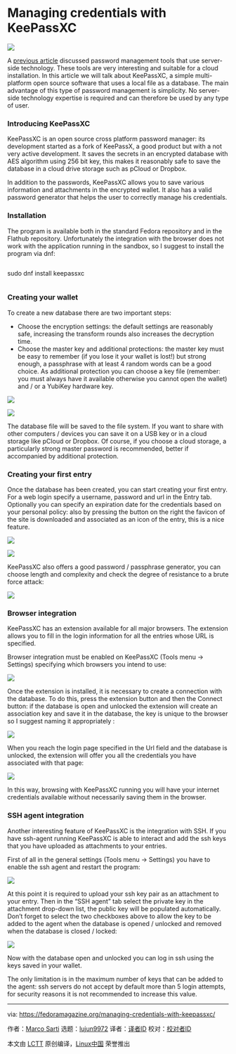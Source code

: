 [#]: collector: (lujun9972)
[#]: translator: ( )
[#]: reviewer: ( )
[#]: publisher: ( )
[#]: url: ( )
[#]: subject: (Managing credentials with KeePassXC)
[#]: via: (https://fedoramagazine.org/managing-credentials-with-keepassxc/)
[#]: author: (Marco Sarti https://fedoramagazine.org/author/msarti/)

Managing credentials with KeePassXC
======

![][1]

A [previous article][2] discussed password management tools that use server-side technology. These tools are very interesting and suitable for a cloud installation.
In this article we will talk about KeePassXC, a simple multi-platform open source software that uses a local file as a database.
The main advantage of this type of password management is simplicity. No server-side technology expertise is required and can therefore be used by any type of user.

### Introducing KeePassXC

KeePassXC is an open source cross platform password manager: its development started as a fork of KeePassX, a good product but with a not very active development. It saves the secrets in an encrypted database with AES algorithm using 256 bit key, this makes it reasonably safe to save the database in a cloud drive storage such as pCloud or Dropbox.

In addition to the passwords, KeePassXC allows you to save various information and attachments in the encrypted wallet. It also has a valid password generator that helps the user to correctly manage his credentials.

### Installation

The program is available both in the standard Fedora repository and in the Flathub repository. Unfortunately the integration with the browser does not work with the application running in the sandbox, so I suggest to install the program via dnf:
```

```

sudo dnf install keepassxc
```

```

### Creating your wallet

To create a new database there are two important steps:

  * Choose the encryption settings: the default settings are reasonably safe, increasing the transform rounds also increases the decryption time.
  * Choose the master key and additional protections: the master key must be easy to remember (if you lose it your wallet is lost!) but strong enough, a passphrase with at least 4 random words can be a good choice. As additional protection you can choose a key file (remember: you must always have it available otherwise you cannot open the wallet) and / or a YubiKey hardware key.



![][3]

![][4]

The database file will be saved to the file system. If you want to share with other computers / devices you can save it on a USB key or in a cloud storage like pCloud or Dropbox. Of course, if you choose a cloud storage, a particularly strong master password is recommended, better if accompanied by additional protection.

### Creating your first entry

Once the database has been created, you can start creating your first entry. For a web login specify a username, password and url in the Entry tab. Optionally you can specify an expiration date for the credentials based on your personal policy: also by pressing the button on the right the favicon of the site is downloaded and associated as an icon of the entry, this is a nice feature.

![][5]

![][6]

KeePassXC also offers a good password / passphrase generator, you can choose length and complexity and check the degree of resistance to a brute force attack:

![][7]

### Browser integration

KeePassXC has an extension available for all major browsers. The extension allows you to fill in the login information for all the entries whose URL is specified.

Browser integration must be enabled on KeePassXC (Tools menu -&gt; Settings) specifying which browsers you intend to use:

![][8]

Once the extension is installed, it is necessary to create a connection with the database. To do this, press the extension button and then the Connect button: if the database is open and unlocked the extension will create an association key and save it in the database, the key is unique to the browser so I suggest naming it appropriately :

![][9]

When you reach the login page specified in the Url field and the database is unlocked, the extension will offer you all the credentials you have associated with that page:

![][10]

In this way, browsing with KeePassXC running you will have your internet credentials available without necessarily saving them in the browser.

### SSH agent integration

Another interesting feature of KeePassXC is the integration with SSH. If you have ssh-agent running KeePassXC is able to interact and add the ssh keys that you have uploaded as attachments to your entries.

First of all in the general settings (Tools menu -&gt; Settings) you have to enable the ssh agent and restart the program:

![][11]

At this point it is required to upload your ssh key pair as an attachment to your entry. Then in the “SSH agent” tab select the private key in the attachment drop-down list, the public key will be populated automatically. Don’t forget to select the two checkboxes above to allow the key to be added to the agent when the database is opened / unlocked and removed when the database is closed / locked:

![][12]

Now with the database open and unlocked you can log in ssh using the keys saved in your wallet.

The only limitation is in the maximum number of keys that can be added to the agent: ssh servers do not accept by default more than 5 login attempts, for security reasons it is not recommended to increase this value.

--------------------------------------------------------------------------------

via: https://fedoramagazine.org/managing-credentials-with-keepassxc/

作者：[Marco Sarti][a]
选题：[lujun9972][b]
译者：[译者ID](https://github.com/译者ID)
校对：[校对者ID](https://github.com/校对者ID)

本文由 [LCTT](https://github.com/LCTT/TranslateProject) 原创编译，[Linux中国](https://linux.cn/) 荣誉推出

[a]: https://fedoramagazine.org/author/msarti/
[b]: https://github.com/lujun9972
[1]: https://fedoramagazine.org/wp-content/uploads/2019/08/keepassxc-816x345.png
[2]: https://fedoramagazine.org/manage-your-passwords-with-bitwarden-and-podman/
[3]: https://fedoramagazine.org/wp-content/uploads/2019/08/Screenshot-from-2019-08-17-07-33-27.png
[4]: https://fedoramagazine.org/wp-content/uploads/2019/08/Screenshot-from-2019-08-17-07-48-21.png
[5]: https://fedoramagazine.org/wp-content/uploads/2019/08/Screenshot-from-2019-08-17-08-30-07.png
[6]: https://fedoramagazine.org/wp-content/uploads/2019/08/Screenshot-from-2019-08-17-08-43-11.png
[7]: https://fedoramagazine.org/wp-content/uploads/2019/08/Screenshot-from-2019-08-17-08-49-22.png
[8]: https://fedoramagazine.org/wp-content/uploads/2019/08/Screenshot-from-2019-08-17-09-48-09.png
[9]: https://fedoramagazine.org/wp-content/uploads/2019/08/Screenshot-from-2019-08-17-09-05-57.png
[10]: https://fedoramagazine.org/wp-content/uploads/2019/08/Screenshot-from-2019-08-17-09-13-29.png
[11]: https://fedoramagazine.org/wp-content/uploads/2019/08/Screenshot-from-2019-08-17-09-47-21.png
[12]: https://fedoramagazine.org/wp-content/uploads/2019/08/Screenshot-from-2019-08-17-09-46-35.png
